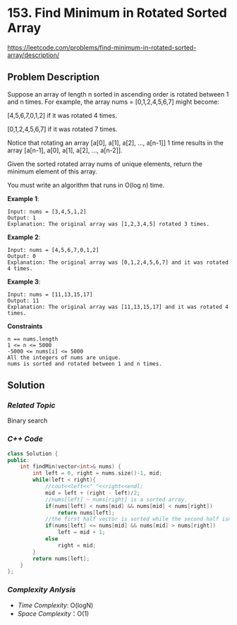 # 153. Find Minimum in Rotated Sorted Array
https://leetcode.com/problems/find-minimum-in-rotated-sorted-array/description/

## Problem Description

Suppose an array of length n sorted in ascending order is rotated between 1 and n times. For example, the array nums = [0,1,2,4,5,6,7] might become:

[4,5,6,7,0,1,2] if it was rotated 4 times.

[0,1,2,4,5,6,7] if it was rotated 7 times.

Notice that rotating an array [a[0], a[1], a[2], ..., a[n-1]] 1 time results in the array [a[n-1], a[0], a[1], a[2], ..., a[n-2]].

Given the sorted rotated array nums of unique elements, return the minimum element of this array.

You must write an algorithm that runs in O(log n) time.




**Example 1**:
```
Input: nums = [3,4,5,1,2]
Output: 1
Explanation: The original array was [1,2,3,4,5] rotated 3 times.
```
**Example 2**:
```
Input: nums = [4,5,6,7,0,1,2]
Output: 0
Explanation: The original array was [0,1,2,4,5,6,7] and it was rotated 4 times.
```
**Example 3**:
```
Input: nums = [11,13,15,17]
Output: 11
Explanation: The original array was [11,13,15,17] and it was rotated 4 times. 
```

**Constraints**
```
n == nums.length
1 <= n <= 5000
-5000 <= nums[i] <= 5000
All the integers of nums are unique.
nums is sorted and rotated between 1 and n times.
```

## Solution

### _Related Topic_
   Binary search

### _C++ Code_
```cpp
class Solution {
public:
    int findMin(vector<int>& nums) {
        int left = 0, right = nums.size()-1, mid;
        while(left < right){
            //cout<<left<<" "<<right<<endl;
            mid = left + (right - left)/2;
            //nums[left] ~ nums[right] is a sorted array.
            if(nums[left] < nums[mid] && nums[mid] < nums[right])
                return nums[left];
            //the first half vector is sorted while the second half isn't. The minimun number exists on the right half
            if(nums[left] <= nums[mid] && nums[mid] > nums[right])
                left = mid + 1;
            else
                right = mid;
        }
        return nums[left];
    }
};
```

### _Complexity Anlysis_
- _Time Complexity_: O(logN)
- _Space Complexity_：O(1)
